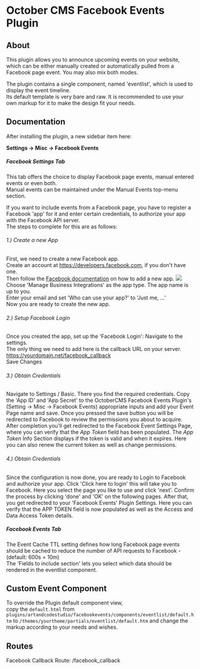 # October CMS Facebook Events Plugin

## About

This plugin allows you to announce upcoming events on your website,  which can be either manually created or automatically pulled from a Facebook page event. You may also mix both modes. 

The plugin contains a single component, named 'eventlist', which is used  to display the event timeline.  
Its default template is very bare and raw. It is recommended to use your own markup for it to make the design  fit your needs.


## Documentation
After installing the plugin, a new sidebar item here:

**Settings -> Misc -> Facebook Events** 

##### Facebook Settings Tab
This tab offers the choice to display Facebook page events, manual entered events or even both.  
Manual events can be maintained under the Manual Events top-menu section.   
   
If you want to include events from a Facebook page, you have to register a Facebook 'app' for it and enter certain credentials, to authorize your app with the Facebook API server.  
The steps to complete for this are as follows:

###### 1.) Create a new App
First, we need to create a new Facebook app.   
Create an account at https://developers.facebook.com, if you don't have one.  
Then follow the [Facebook documentation](https://developers.facebook.com/apps/) on how to add a new app.
![](https://github.com/ArtCodeStudio/facebookevents-october-plugin/blob/master/docs/images/Add_new_App.png)
Choose 'Manage Business Integrations' as the app type.
The app name is up to you.    
Enter your email and set 'Who can use your app?' to 'Just me, ...'    
Now you are ready to create the new app.

###### 2.) Setup Facebook Login
Once you created the app, set up the 'Facebook Login': Navigate to the settings.    
The only thing we need to add here is the callback URL on your server.
https://yourdomain.net/facebook_callback   
Save Changes

######  3.) Obtain Credentials
Navigate to Settings / Basic.
There you find the required credentials.
Copy the 'App ID' and 'App Secret' to the OctoberCMS Facebook Events Plugin's (Setting -> Misc -> Facebook Events) appropriate inputs and add your Event Page name and save. Once you pressed the save button you will be redirected to Facebook to review the permissions you about to acquire.  
After completion you'll get redirected to the Facebook Event Settings Page, where you can verify that the *App Token* field has been populated. 
The *App Token* Info Section displays if the token is valid and when it expires.
Here you can also renew the current token as well as change permissions.

######  4.) Obtain Credentials
Since the configuration is now done, you are ready to Login to Facebook and authorize your app.
Click 'Click here to login' this will take you to Facebook.
Here you select the page you like to use and click 'next'.
Confirm the process by clicking 'done' and 'OK' on the following pages.
After that, you get redirected to your 'Facebook Events' Plugin Settings.
Here you can verify that the APP TOKEN field is now populated as well as the Access and Data Access Token details.

##### Facebook Events Tab
The Event Cache TTL setting defines how long Facebook page events should be cached to reduce the number of API requests to Facebook - (default: 600s = 10m)  
The 'Fields to include section' lets you select which data should be rendered in the eventlist component.

## Custom Event Component
To override the Plugin default component view,  
copy the ```default.html``` from ```plugins/artandcodestudio/facebookevents/components/eventlist/default.htm``` to ```/themes/yourtheme/partials/eventlist/default.htm``` and change the markup according to your needs and wishes.

## Routes
Facebook Callback Route: /facebook_callback